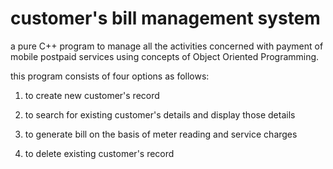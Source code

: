 # customer's bill management system

a pure C++ program to manage all the activities concerned with payment of mobile postpaid services using concepts of Object Oriented Programming.

this program consists of four options as follows:

1. to create new customer's record

2. to search for existing customer's details and display those details

3. to generate bill on the basis of meter reading and service charges

4. to delete existing customer's record
